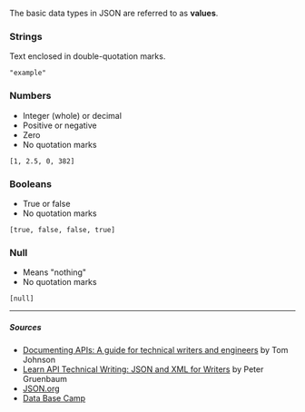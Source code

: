 The basic data types in JSON are referred to as **values**.

### Strings
Text enclosed in double-quotation marks.

`"example"`

### Numbers
- Integer (whole) or decimal
- Positive or negative
- Zero
- No quotation marks

`[1, 2.5, 0, 382]`

### Booleans
- True or false
- No quotation marks

`[true, false, false, true]`

### Null
- Means "nothing"
- No quotation marks

`[null]`

***

##### Sources
- [Documenting APIs: A guide for technical writers and engineers](https://idratherbewriting.com/learnapidoc/) by Tom Johnson
- [Learn API Technical Writing: JSON and XML for Writers](https://www.udemy.com/course/api-documentation-1-json-and-xml/) by Peter Gruenbaum
- [JSON.org](https://www.json.org/json-en.html)
- [Data Base Camp](https://databasecamp.de/en/data/json-en)